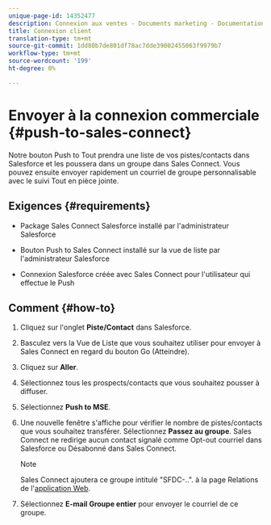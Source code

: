 ```yaml
---
unique-page-id: 14352477
description: Connexion aux ventes - Documents marketing - Documentation sur les produits
title: Connexion client
translation-type: tm+mt
source-git-commit: 1dd80b7de801df78ac7dde39002455063f9979b7
workflow-type: tm+mt
source-wordcount: '199'
ht-degree: 0%

---
```



# Envoyer à la connexion commerciale {#push-to-sales-connect}

Notre bouton Push to Tout prendra une liste de vos pistes/contacts dans Salesforce et les poussera dans un groupe dans Sales Connect. Vous pouvez ensuite envoyer rapidement un courriel de groupe personnalisable avec le suivi Tout en pièce jointe.

## Exigences {#requirements}

* Package Sales Connect Salesforce installé par l&#39;administrateur Salesforce

* Bouton Push to Sales Connect installé sur la vue de liste par l&#39;administrateur Salesforce

* Connexion Salesforce créée avec Sales Connect pour l&#39;utilisateur qui effectue le Push

## Comment {#how-to}

1. Cliquez sur l&#39;onglet **Piste/Contact** dans Salesforce.
1. Basculez vers la Vue de Liste que vous souhaitez utiliser pour envoyer à Sales Connect en regard du bouton Go (Atteindre).
1. Cliquez sur **Aller**.
1. Sélectionnez tous les prospects/contacts que vous souhaitez pousser à diffuser.
1. Sélectionnez **Push to MSE**.
1. Une nouvelle fenêtre s&#39;affiche pour vérifier le nombre de pistes/contacts que vous souhaitez transférer. Sélectionnez **Passez au groupe**. Sales Connect ne redirige aucun contact signalé comme Opt-out courriel dans Salesforce ou Désabonné dans Sales Connect.

   >[!NOTE]
   >
   >Sales Connect ajoutera ce groupe intitulé &quot;SFDC-..&quot;. à la page Relations de l&#39;[application Web](http://toutapp.com/login).

1. Sélectionnez **E-mail Groupe entier** pour envoyer le courriel de ce groupe.

